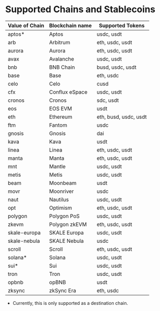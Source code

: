 # Supported Chains and Stablecoins

| Value of Chain  | Blockchain name |  Supported Tokens |
|---|---|---|
| aptos* | Aptos | usdc, usdt |
| arb | Arbitrum | eth, usdc, usdt |
| aurora | Aurora | eth, usdc, usdt |
| avax | Avalanche | usdc, usdt |
| bnb | BNB Chain | busd, usdc, usdt |
| base | Base | eth, usdc |
| celo | Celo | cusd |
| cfx | Conflux eSpace | usdc, usdt |
| cronos | Cronos | sdc, usdt |
| eos | EOS EVM | usdt |
| eth | Ethereum | eth, busd, usdc, usdt |
| ftm | Fantom | usdc |
| gnosis | Gnosis | dai |
| kava | Kava | usdt |
| linea | Linea | eth, usdc, usdt |
| manta | Manta | eth, usdc, usdt |
| mnt | Mantle | usdc, usdt |
| metis | Metis | usdc, usdt |
| beam | Moonbeam | usdt |
| movr | Moonriver | usdc |
| naut | Nautilus | usdc, usdt |
| opt | Optimism | eth, usdc, usdt |
| polygon | Polygon PoS | usdc, usdt |
| zkevm | Polygon zkEVM | eth, usdc, usdt |
| skale-europa | SKALE Europa | usdc, usdt |
| skale-nebula | SKALE Nebula | usdc |
| scroll | Scroll | eth, usdc, usdt |
| solana* | Solana | usdc, usdt |
| sui* | Sui | usdc, usdt |
| tron | Tron | usdc, usdt |
| opbnb | opBNB | usdt |
| zksync | zkSync Era | eth, usdc |

* Currently, this is only supported as a destination chain.